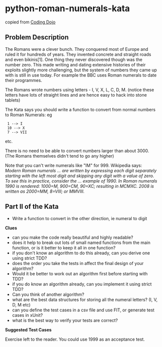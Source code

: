python-roman-numerals-kata
==========================
copied from [Coding Dojo](http://codingdojo.org)

Problem Description
-------------------
The Romans were a clever bunch. They conquered most of Europe and ruled it for hundreds of years. They invented concrete and straight roads and even bikinis[1]. One thing they never discovered though was the number zero. This made writing and dating extensive histories of their exploits slightly more challenging, but the system of numbers they came up with is still in use today. For example the BBC uses Roman numerals to date their programmes.

The Romans wrote numbers using letters - I, V, X, L, C, D, M. (notice these letters have lots of straight lines and are hence easy to hack into stone tablets)

The Kata says you should write a function to convert from normal numbers to Roman Numerals: eg

     1 --> I
     10 --> X
     7 --> VII
etc.

There is no need to be able to convert numbers larger than about 3000. (The Romans themselves didn't tend to go any higher)

Note that you can't write numerals like "IM" for 999. Wikipedia says: *Modern Roman numerals ... are written by expressing each digit separately starting with the left most digit and skipping any digit with a value of zero. To see this in practice, consider the ... example of 1990. In Roman numerals 1990 is rendered: 1000=M, 900=CM, 90=XC; resulting in MCMXC. 2008 is written as 2000=MM, 8=VIII; or MMVIII.*

Part II of the Kata
-------------------
* Write a function to convert in the other direction, ie numeral to digit

**Clues**

* can you make the code really beautiful and highly readable?
 * does it help to break out lots of small named functions from the main function, or is it better to keep it all in one function?
* if you don't know an algorithm to do this already, can you derive one using strict TDD?
 * does the order you take the tests in affect the final design of your algorithm?
 * Would it be better to work out an algorithm first before starting with TDD?
* if you do know an algorithm already, can you implement it using strict TDD?
 * Can you think of another algorithm?
* what are the best data structures for storing all the numeral letters? (I, V, D, M etc)
* can you define the test cases in a csv file and use FIT, or generate test cases in xUnit?
* what is the best way to verify your tests are correct?

**Suggested Test Cases**

Exercise left to the reader. You could use 1999 as an acceptance test.
